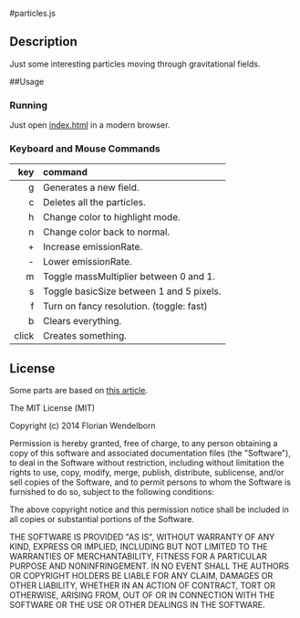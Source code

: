 #particles.js

## Description

Just some interesting particles moving through gravitational fields.


##Usage

### Running
Just open [index.html](http://florianwendelborn.github.io/particles.js/) in a modern browser.

### Keyboard and Mouse Commands

|   key | command                                  |
|------:|:-----------------------------------------|
|     g | Generates a new field.                   |
|     c | Deletes all the particles.               |
|     h | Change color to highlight mode.          |
|     n | Change color back to normal.             |
|     + | Increase emissionRate.                   |
|     - | Lower emissionRate.                      |
|     m | Toggle massMultiplier between 0 and 1.   |
|     s | Toggle basicSize between 1 and 5 pixels. |
|     f | Turn on fancy resolution. (toggle: fast) |
|     b | Clears everything.                       |
| click | Creates something.                       |


## License

Some parts are based on [this article](http://html5hub.com/build-a-javascript-particle-system/).

The MIT License (MIT)

Copyright (c) 2014 Florian Wendelborn

Permission is hereby granted, free of charge, to any person obtaining a copy of this software and associated documentation files (the "Software"), to deal in the Software without restriction, including without limitation the rights to use, copy, modify, merge, publish, distribute, sublicense, and/or sell copies of the Software, and to permit persons to whom the Software is furnished to do so, subject to the following conditions:

The above copyright notice and this permission notice shall be included in all copies or substantial portions of the Software.

THE SOFTWARE IS PROVIDED "AS IS", WITHOUT WARRANTY OF ANY KIND, EXPRESS OR IMPLIED, INCLUDING BUT NOT LIMITED TO THE WARRANTIES OF MERCHANTABILITY, FITNESS FOR A PARTICULAR PURPOSE AND NONINFRINGEMENT. IN NO EVENT SHALL THE AUTHORS OR COPYRIGHT HOLDERS BE LIABLE FOR ANY CLAIM, DAMAGES OR OTHER LIABILITY, WHETHER IN AN ACTION OF CONTRACT, TORT OR OTHERWISE, ARISING FROM, OUT OF OR IN CONNECTION WITH THE SOFTWARE OR THE USE OR OTHER DEALINGS IN THE SOFTWARE.
